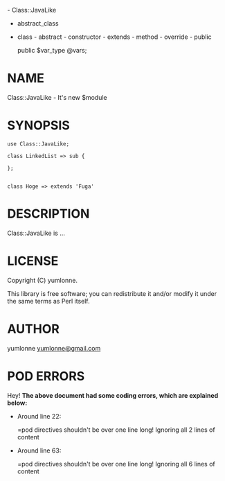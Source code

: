\- Class::JavaLike
  - abstract\_class
  - class
\- abstract
\- constructor
\- extends
\- method
\- override
\- public

    public $var_type @vars;

# NAME

Class::JavaLike - It's new $module

# SYNOPSIS

    use Class::JavaLike;

    class LinkedList => sub {

    };


    class Hoge => extends 'Fuga'

# DESCRIPTION

Class::JavaLike is ...

# LICENSE

Copyright (C) yumlonne.

This library is free software; you can redistribute it and/or modify
it under the same terms as Perl itself.

# AUTHOR

yumlonne <yumlonne@gmail.com>

# POD ERRORS

Hey! **The above document had some coding errors, which are explained below:**

- Around line 22:

    &#x3d;pod directives shouldn't be over one line long!  Ignoring all 2 lines of content

- Around line 63:

    &#x3d;pod directives shouldn't be over one line long!  Ignoring all 6 lines of content
